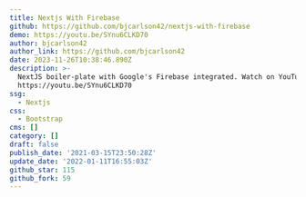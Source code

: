 ```yaml
---
title: Nextjs With Firebase
github: https://github.com/bjcarlson42/nextjs-with-firebase
demo: https://youtu.be/SYnu6CLKD70
author: bjcarlson42
author_link: https://github.com/bjcarlson42
date: 2023-11-26T10:38:46.890Z
description: >-
  NextJS boiler-plate with Google's Firebase integrated. Watch on YouTube:
  https://youtu.be/SYnu6CLKD70
ssg:
  - Nextjs
css:
  - Bootstrap
cms: []
category: []
draft: false
publish_date: '2021-03-15T23:50:28Z'
update_date: '2022-01-11T16:55:03Z'
github_star: 115
github_fork: 59
---
```

